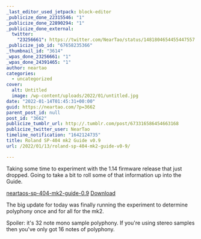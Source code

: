 ```yaml
---
_last_editor_used_jetpack: block-editor
_publicize_done_22315546: "1"
_publicize_done_22890294: "1"
_publicize_done_external:
  twitter:
    "23256661": https://twitter.com/NearTao/status/1481804654455447557
_publicize_job_id: "67658235366"
_thumbnail_id: "3614"
_wpas_done_23256661: "1"
_wpas_done_24391465: "1"
author: neartao
categories:
  - uncategorized
cover:
  alt: Untitled
  image: /wp-content/uploads/2022/01/untitled.jpg
date: "2022-01-14T01:45:31+00:00"
guid: https://neartao.com/?p=3662
parent_post_id: null
post_id: "3662"
publicize_tumblr_url: http://.tumblr.com/post/673316586454663168
publicize_twitter_user: NearTao
timeline_notification: "1642124735"
title: Roland SP-404 mk2 Guide v0.9
url: /2022/01/13/roland-sp-404-mk2-guide-v0-9/

---
```

Taking some time to experiment with the 1.14 firmware release that just dropped. Going to take a bit to roll some of that information up into the Guide.

[neartaos-sp-404-mk2-guide-0.9](/wp-content/uploads/2022/01/neartaos-sp-404-mk2-guide-0.9.pdf) [Download](/wp-content/uploads/2022/01/neartaos-sp-404-mk2-guide-0.9.pdf)

The big update for today was finally running the experiment to determine polyphony once and for all for the mk2.

Spoiler: it's 32 note mono sample polyphony. If you're using stereo samples then you've only got 16 notes of polyphony.
